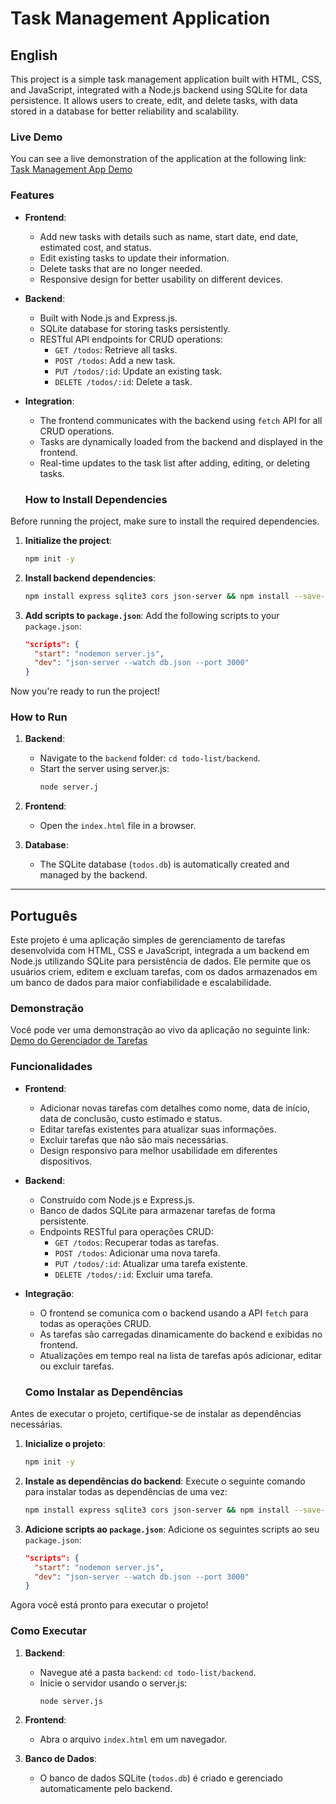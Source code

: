 # Task Management Application

## English

This project is a simple task management application built with HTML, CSS, and JavaScript, integrated with a Node.js backend using SQLite for data persistence. It allows users to create, edit, and delete tasks, with data stored in a database for better reliability and scalability.

### Live Demo

You can see a live demonstration of the application at the following link:  
[Task Management App Demo](https://iagoiago-todo.netlify.app)

### Features

- **Frontend**:

  - Add new tasks with details such as name, start date, end date, estimated cost, and status.
  - Edit existing tasks to update their information.
  - Delete tasks that are no longer needed.
  - Responsive design for better usability on different devices.

- **Backend**:

  - Built with Node.js and Express.js.
  - SQLite database for storing tasks persistently.
  - RESTful API endpoints for CRUD operations:
    - `GET /todos`: Retrieve all tasks.
    - `POST /todos`: Add a new task.
    - `PUT /todos/:id`: Update an existing task.
    - `DELETE /todos/:id`: Delete a task.

- **Integration**:

  - The frontend communicates with the backend using `fetch` API for all CRUD operations.
  - Tasks are dynamically loaded from the backend and displayed in the frontend.
  - Real-time updates to the task list after adding, editing, or deleting tasks.

  ### How to Install Dependencies

Before running the project, make sure to install the required dependencies.

1. **Initialize the project**:

   ```bash
   npm init -y
   ```

2. **Install backend dependencies**:

   ```bash
   npm install express sqlite3 cors json-server && npm install --save-dev nodemon
   ```

3. **Add scripts to `package.json`**:
   Add the following scripts to your `package.json`:
   ```json
   "scripts": {
     "start": "nodemon server.js",
     "dev": "json-server --watch db.json --port 3000"
   }
   ```

Now you're ready to run the project!

### How to Run

1. **Backend**:

   - Navigate to the `backend` folder: `cd todo-list/backend`.
   - Start the server using server.js:
     ```bash
     node server.j
     ```

2. **Frontend**:

   - Open the `index.html` file in a browser.

3. **Database**:
   - The SQLite database (`todos.db`) is automatically created and managed by the backend.

---

## Português

Este projeto é uma aplicação simples de gerenciamento de tarefas desenvolvida com HTML, CSS e JavaScript, integrada a um backend em Node.js utilizando SQLite para persistência de dados. Ele permite que os usuários criem, editem e excluam tarefas, com os dados armazenados em um banco de dados para maior confiabilidade e escalabilidade.

### Demonstração

Você pode ver uma demonstração ao vivo da aplicação no seguinte link:  
[Demo do Gerenciador de Tarefas](https://iagoiago-todo.netlify.app)

### Funcionalidades

- **Frontend**:

  - Adicionar novas tarefas com detalhes como nome, data de início, data de conclusão, custo estimado e status.
  - Editar tarefas existentes para atualizar suas informações.
  - Excluir tarefas que não são mais necessárias.
  - Design responsivo para melhor usabilidade em diferentes dispositivos.

- **Backend**:

  - Construído com Node.js e Express.js.
  - Banco de dados SQLite para armazenar tarefas de forma persistente.
  - Endpoints RESTful para operações CRUD:
    - `GET /todos`: Recuperar todas as tarefas.
    - `POST /todos`: Adicionar uma nova tarefa.
    - `PUT /todos/:id`: Atualizar uma tarefa existente.
    - `DELETE /todos/:id`: Excluir uma tarefa.

- **Integração**:

  - O frontend se comunica com o backend usando a API `fetch` para todas as operações CRUD.
  - As tarefas são carregadas dinamicamente do backend e exibidas no frontend.
  - Atualizações em tempo real na lista de tarefas após adicionar, editar ou excluir tarefas.

  ### Como Instalar as Dependências

Antes de executar o projeto, certifique-se de instalar as dependências necessárias.

1. **Inicialize o projeto**:

   ```bash
   npm init -y
   ```

2. **Instale as dependências do backend**:
   Execute o seguinte comando para instalar todas as dependências de uma vez:

   ```bash
   npm install express sqlite3 cors json-server && npm install --save-dev nodemon
   ```

3. **Adicione scripts ao `package.json`**:
   Adicione os seguintes scripts ao seu `package.json`:
   ```json
   "scripts": {
     "start": "nodemon server.js",
     "dev": "json-server --watch db.json --port 3000"
   }
   ```

Agora você está pronto para executar o projeto!

### Como Executar

1. **Backend**:

   - Navegue até a pasta `backend`: `cd todo-list/backend`.
   - Inicie o servidor usando o server.js:
     ```bash
     node server.js
     ```

2. **Frontend**:

   - Abra o arquivo `index.html` em um navegador.

3. **Banco de Dados**:
   - O banco de dados SQLite (`todos.db`) é criado e gerenciado automaticamente pelo backend.

